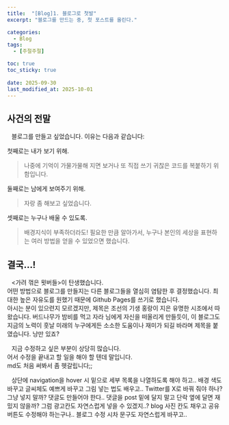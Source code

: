 ```yaml
---
title:  "[Blog]1. 블로그로 첫발"
excerpt: "블로그를 만드는 중, 첫 포스트를 올린다."

categories:
  - Blog
tags:
  - [주절주절]

toc: true
toc_sticky: true
 
date: 2025-09-30
last_modified_at: 2025-10-01
---
```


## 사건의 전말
⠀블로그를 만들고 싶었습니다. 이유는 다음과 같습니다:

첫째로는 내가 보기 위해.  
>나중에 기억이 가물가물해 지면 보거나 또 직접 쓰기 귀찮은 코드를 복붙하기 위함입니다.

둘째로는 남에게 보여주기 위해.  
>자랑 좀 해보고 싶었습니다.

셋째로는 누구나 배울 수 있도록.  
>배경지식이 부족하더라도! 필요한 만큼 알아가서, 누구나 본인의 세상을 표현하는 여러 방법을 얻을 수 있었으면 했습니다.

## 결국...!
⠀&lt;가려 꺾은 묏버들&gt;이 탄생했습니다.  
어떤 방법으로 블로그를 만들지는 다른 블로그들을 열심히 염탐한 후 결정했습니다. 최대한 높은 자유도를 원했기 때문에 Github Pages를 쓰기로 했습니다.  
아시는 분이 있으련지 모르겠지만, 제목은 조선의 기생 홍랑이 지은 유명한 시조에서 따왔습니다. 버드나무가 밤비를 먹고 자라 님에게 자신을 떠올리게 만들듯이, 이 블로그도 지금의 노력이 훗날 미래의 누구에게든 소소한 도움이나 재미가 되길 바라며 제목을 붙였습니다. 낭만 있죠?

⠀지금 수정하고 싶은 부분이 상당히 많습니다.  
어서 수정을 끝내고 할 일을 해야 할 텐데 말입니다.  
md도 처음 써봐서 좀 헷갈립니다;;

⠀상단에 navigation을 hover 시 밑으로 세부 목록을 나열하도록 해야 하고.. 배경 색도 바꾸고 글씨체도 예쁘게 바꾸고 그림 넣는 법도 배우고.. Twitter를 X로 바꿔 줘야 하나? 그냥 넣지 말까? 댓글도 만들어야 한다.. 댓글을 post 밑에 달지 말고 단락 옆에 달면 재밌지 않을까? 그럼 광고칸도 자연스럽게 넣을 수 있겠지..? blog 사진 칸도 채우고 공유 버튼도 수정해야 하는구나.. 블로그 수정 시차 문구도 자연스럽게 바꾸고..